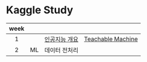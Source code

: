 # Kaggle Study
|week||||
|:---:|:---:|:---:|:---:|
|1||[인공지능 개요](https://github.com/Sejong-Kaggle-Study-3rd/Shin-minkyung/blob/main/week1.md)|[Teachable Machine]()| 
|2|ML|데이터 전처리||
